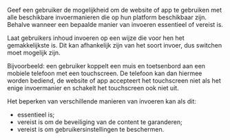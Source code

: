 <!-- @license CC0-1.0 -->

Geef een gebruiker de mogelijkheid om de website of app te gebruiken met alle beschikbare invoermanieren die op hun platform beschikbaar zijn. Behalve wanneer een bepaalde manier van invoeren essentieel of vereist is.

Laat gebruikers inhoud invoeren op een wijze die voor hen het gemakkelijkste is. Dit kan afhankelijk zijn van het soort invoer, dus switchen moet mogelijk zijn.

Bijvoorbeeld: een gebruiker koppelt een muis en toetsenbord aan een mobiele telefoon met een touchscreen. De telefoon kan dan hiermee worden bediend, de website of app accepteert het touchscreen niet als het enige invoermanier en schakelt het touchscreen ook niet uit.

Het beperken van verschillende manieren van invoeren kan als dit:

- essentieel is;
- vereist is om de beveiliging van de content te garanderen;
- vereist is om gebruikersinstellingen te beschermen.
